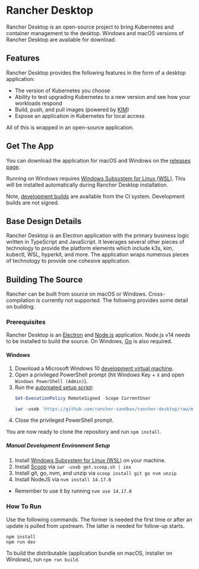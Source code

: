 # Rancher Desktop

Rancher Desktop is an open-source project to bring Kubernetes and container management to the desktop.
Windows and macOS versions of Rancher Desktop are available for download.

## Features

Rancher Desktop provides the following features in the form of a desktop application:

- The version of Kubernetes you choose
- Ability to test upgrading Kubernetes to a new version and see how your workloads respond
- Build, push, and pull images (powered by [KIM])
- Expose an application in Kubernetes for local access

All of this is wrapped in an open-source application.

[KIM]: https://github.com/rancher/kim

## Get The App

You can download the application for macOS and Windows on the [releases page].

[releases page]: https://github.com/rancher-sandbox/rancher-desktop/releases

Running on Windows requires [Windows Subsystem for Linux (WSL)].  This will be
installed automatically during Rancher Desktop installation.

[Windows Subsystem for Linux (WSL)]:
https://docs.microsoft.com/en-us/windows/wsl/install-win10

Note, [development builds] are available from the CI system. Development builds
are not signed.

[development builds]:
https://github.com/rancher-sandbox/rancher-desktop/actions/workflows/package.yaml?query=branch%3Amain

## Base Design Details

Rancher Desktop is an Electron application with the primary business logic
written in TypeScript and JavaScript.  It leverages several other pieces of
technology to provide the platform elements which include k3s, kim, kubectl,
WSL, hyperkit, and more. The application wraps numerous pieces of technology to
provide one cohesive application.

## Building The Source

Rancher can be built from source on macOS or Windows.  Cross-compilation is
currently not supported.  The following provides some detail on building.

### Prerequisites

Rancher Desktop is an [Electron] and [Node.js] application. Node.js v14 needs to
be installed to build the source.  On Windows, [Go] is also required.

[Electron]: https://www.electronjs.org/
[Node.js]: https://nodejs.org/
[Go]: https://golang.org/

#### Windows

1. Download a Microsoft Windows 10 [development virtual machine].
2. Open a privileged PowerShell prompt (hit Windows Key + `X` and open
   `Windows PowerShell (Admin)`).
3. Run the [automated setup script]:
   ```powershell
   Set-ExecutionPolicy RemoteSigned -Scope CurrentUser

   iwr -useb 'https://github.com/rancher-sandbox/rancher-desktop/raw/main/scripts/windows-setup.ps1' | iex
   ```
4. Close the privileged PowerShell prompt.

You are now ready to clone the repository and run `npm install`.

[development virtual machine]: https://developer.microsoft.com/en-us/windows/downloads/virtual-machines/
[automated setup script]: ./scripts/windows-setup.ps1

##### Manual Development Environment Setup

1. Install [Windows Subsystem for Linux (WSL)] on your machine.
2. Install [Scoop] via `iwr -useb get.scoop.sh | iex`
3. Install git, go, nvm, and unzip via `scoop install git go nvm unzip`
4. Install NodeJS via `nvm install 14.17.0`
  * Remember to use it by running `nvm use 14.17.0`

[Scoop]: https://scoop.sh/

### How To Run

Use the following commands. The former is needed the first time or after an
update is pulled from upstream. The latter is needed for follow-up starts.

```
npm install
npm run dev
```

To build the distributable (application bundle on macOS, installer on Windows),
run `npm run build`.
